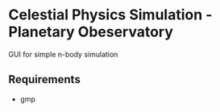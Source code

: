 # Celestial Physics Simulation - Planetary Obeservatory

GUI for simple n-body simulation

## Requirements
 - gmp
